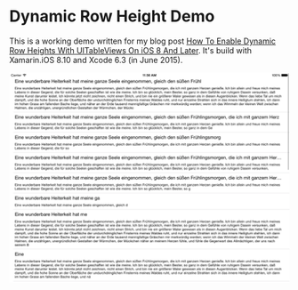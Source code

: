 # Dynamic Row Height Demo

This is a working demo written for my blog post [How To Enable Dynamic Row Heights With UITableViews On iOS 8 And Later](https://thomasbandt.com/how-to-enable-dynamic-row-heights-with-uitableviews-on-ios-8-and-later). It's build with Xamarin.iOS 8.10 and Xcode 6.3 (in June 2015).

![Simulator Screenshot of the running iPad demo app](dynamicrowheightdemo.png)